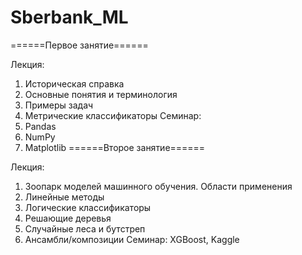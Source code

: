 # Sberbank_ML
======Первое занятие======

Лекция:
1. Историческая справка
2. Основные понятия и терминология
3. Примеры задач
4. Метрические классификаторы
Семинар:
1. Pandas
2. NumPy
3. Matplotlib
======Второе занятие======

Лекция:
1. Зоопарк моделей машинного обучения. Области применения
2. Линейные методы
3. Логические классификаторы
4. Решающие деревья
5. Случайные леса и бутстреп
6. Ансамбли/композиции
Семинар:
XGBoost, Kaggle
